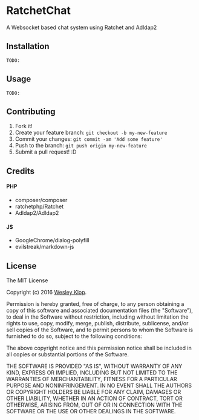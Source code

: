 # RatchetChat
A Websocket based chat system using Ratchet and Adldap2

## Installation

```shell
TODO:
```

## Usage

```shell
TODO:
```

## Contributing

1. Fork it!
2. Create your feature branch: `git checkout -b my-new-feature`
3. Commit your changes: `git commit -am 'Add some feature'`
4. Push to the branch: `git push origin my-new-feature`
5. Submit a pull request! :D

## Credits

#### PHP
* composer/composer
* ratchetphp/Ratchet
* Adldap2/Adldap2

#### JS
* GoogleChrome/dialog-polyfill
* evilstreak/markdown-js

## License

The MIT License

Copyright (c) 2016 [Wesley Klop](https://wesleyklop.nl).

Permission is hereby granted, free of charge, to any person obtaining a copy
of this software and associated documentation files (the "Software"), to deal
in the Software without restriction, including without limitation the rights
to use, copy, modify, merge, publish, distribute, sublicense, and/or sell
copies of the Software, and to permit persons to whom the Software is
furnished to do so, subject to the following conditions:

The above copyright notice and this permission notice shall be included in
all copies or substantial portions of the Software.

THE SOFTWARE IS PROVIDED "AS IS", WITHOUT WARRANTY OF ANY KIND, EXPRESS OR
IMPLIED, INCLUDING BUT NOT LIMITED TO THE WARRANTIES OF MERCHANTABILITY,
FITNESS FOR A PARTICULAR PURPOSE AND NONINFRINGEMENT. IN NO EVENT SHALL THE
AUTHORS OR COPYRIGHT HOLDERS BE LIABLE FOR ANY CLAIM, DAMAGES OR OTHER
LIABILITY, WHETHER IN AN ACTION OF CONTRACT, TORT OR OTHERWISE, ARISING FROM,
OUT OF OR IN CONNECTION WITH THE SOFTWARE OR THE USE OR OTHER DEALINGS IN
THE SOFTWARE.
